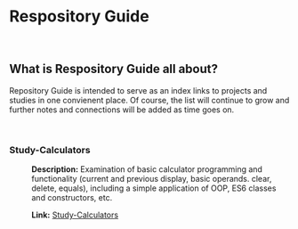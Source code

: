 # Respository Guide
<br>

## What is Respository Guide all about?
Repository Guide is intended to serve as an index links to projects and studies in one convienent place. Of course, the list 
will continue to grow and further notes and connections will be added as time goes on.

<br>

### Study-Calculators
<dl>
<dd>

**Description:** Examination of basic calculator programming and functionality (current and previous display, basic operands. 
clear, delete, equals), including a simple application of OOP, ES6 classes and constructors, etc.

**Link:** [Study-Calculators](https://github.com/john-azzaro/Study-Calculators "Study Calculators")

</dd>
</dl>